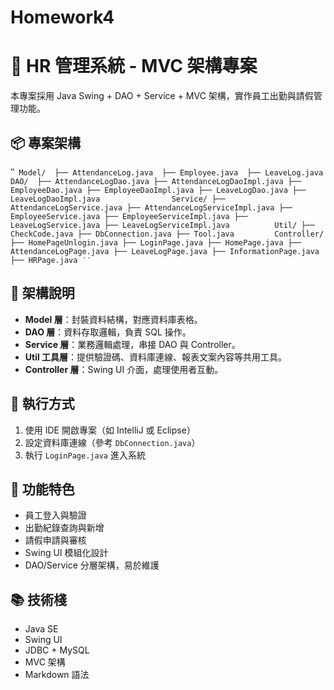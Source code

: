 # Homework4

# 🧱 HR 管理系統 - MVC 架構專案

本專案採用 Java Swing + DAO + Service + MVC 架構，實作員工出勤與請假管理功能。

## 📦 專案架構
‵‵`
        Model/  ├── AttendanceLog.java 
                ├── Employee.java 
                ├── LeaveLog.java
          DAO/  ├── AttendanceLogDao.java
                       ├── AttendanceLogDaoImpl.java
                ├── EmployeeDao.java
                       ├── EmployeeDaoImpl.java
                ├── LeaveLogDao.java
                       ├── LeaveLogDaoImpl.java               
       Service/ ├── AttendanceLogService.java
                       ├── AttendanceLogServiceImpl.java
                ├── EmployeeService.java
                       ├── EmployeeServiceImpl.java
                ├── LeaveLogService.java
                       ├── LeaveLogServiceImpl.java         
          Util/ ├── CheckCode.java
                ├── DbConnection.java
                ├── Tool.java        
    Controller/ ├── HomePageUnlogin.java
                        ├── LoginPage.java
                                ├── HomePage.java
                                ├── AttendanceLogPage.java
                                ├── LeaveLogPage.java
                                ├── InformationPage.java
                                ├── HRPage.java
‵‵`

## 🧭 架構說明

- **Model 層**：封裝資料結構，對應資料庫表格。
- **DAO 層**：資料存取邏輯，負責 SQL 操作。
- **Service 層**：業務邏輯處理，串接 DAO 與 Controller。
- **Util 工具層**：提供驗證碼、資料庫連線、報表文案內容等共用工具。
- **Controller 層**：Swing UI 介面，處理使用者互動。

## 🚀 執行方式

1. 使用 IDE 開啟專案（如 IntelliJ 或 Eclipse）
2. 設定資料庫連線（參考 `DbConnection.java`）
3. 執行 `LoginPage.java` 進入系統

## 📌 功能特色

- 員工登入與驗證
- 出勤紀錄查詢與新增
- 請假申請與審核
- Swing UI 模組化設計
- DAO/Service 分層架構，易於維護

## 📚 技術棧

- Java SE
- Swing UI
- JDBC + MySQL
- MVC 架構
- Markdown 語法



